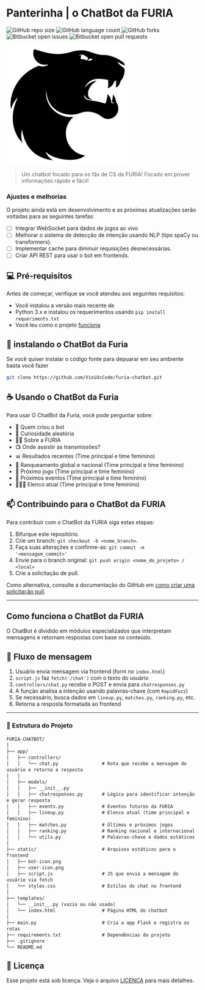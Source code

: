 # Panterinha | o ChatBot da FURIA

![GitHub repo size](https://img.shields.io/github/repo-size/iuricode/README-template?style=for-the-badge)
![GitHub language count](https://img.shields.io/github/languages/count/iuricode/README-template?style=for-the-badge)
![GitHub forks](https://img.shields.io/github/forks/iuricode/README-template?style=for-the-badge)
![Bitbucket open issues](https://img.shields.io/bitbucket/issues/iuricode/README-template?style=for-the-badge)
![Bitbucket open pull requests](https://img.shields.io/bitbucket/pr-raw/iuricode/README-template?style=for-the-badge)

<img src="app/static/bot-icon.png" alt="Panterinha">

> Um chatbot focado para os fãs de CS da FURIA! Focado em prover informações rápido e fácil!

### Ajustes e melhorias

O projeto ainda está em desenvolvimento e as próximas atualizações serão voltadas para as seguintes tarefas:

- [ ] Integrar WebSocket para dados de jogos ao vivo
- [ ] Melhorar o sistema de detecção de intenção usando NLP (tipo spaCy ou transformers).
- [ ] Implementar cache para diminuir requisições desnecessárias.
- [ ] Criar API REST para usar o bot em frontends.

## 💻 Pré-requisitos

Antes de começar, verifique se você atendeu aos seguintes requisitos:

- Você instalou a versão mais recente de 
 - Python 3.x e instalou os requerimentos usando `pip install requeriments.txt`
- Você leu como o projeto [funciona](#como-funciona-o-ChatBot-da-FURIA)

## 🚀 instalando o ChatBot da Furia

Se você quiser instalar o código fonte para depuarar em seu ambiente basta você fazer

```bash
git clone https://github.com/ViniOcCode/furia-chatbot.git
```

## ☕ Usando o ChatBot da Furia

Para usar O ChatBot da Furia, você pode perguntar sobre:
 - 🤖 Quem criou o bot
 - 🎲 Curiosidade aleatória
 - 🐱‍👤 Sobre a FURIA
 - 📺 Onde assistir as transmissões?
 - 📊 Resultados recentes (Time principal e time feminino)
 - 🥇 Ranqueamento global e nacional (Time principal e time feminino)
 - 🎯 Próximo jogo (Time principal e time feminino)
 - 📅 Próximos eventos (Time principal e time feminino)
 - 🧑‍🤝‍🧑 Elenco atual (Time principal e time feminino)

## 📫 Contribuindo para o ChatBot da FURIA

Para contribuir com o ChatBot da FURIA siga estas etapas:

1. Bifurque este repositório.
2. Crie um branch: `git checkout -b <nome_branch>`.
3. Faça suas alterações e confirme-as: `git commit -m '<mensagem_commit>'`
4. Envie para o branch original: `git push origin <nome_do_projeto> / <local>`
5. Crie a solicitação de pull.

Como alternativa, consulte a documentação do GitHub em [como criar uma solicitação pull](https://help.github.com/en/github/collaborating-with-issues-and-pull-requests/creating-a-pull-request).

---

## Como funciona o ChatBot da FURIA

O ChatBot é dividido em módulos especializados que interpretam mensagens e retornam respostas com base no conteúdo.

## 🔁 Fluxo de mensagem

1. Usuário envia mensagem via frontend (form no `index.html`)
2. `script.js` faz `fetch('/chat')` com o texto do usuário
3. `controllers/chat.py` recebe o POST e envia para `chatresponses.py`
4. A função analisa a intenção usando palavras-chave (com `RapidFuzz`)
5. Se necessário, busca dados em `lineup.py`, `matches.py`, `ranking.py`, etc.
6. Retorna a resposta formatada ao frontend

---

### 📁 Estrutura do Projeto
```
FURIA-CHATBOT/
│
├── app/
│   ├── controllers/
│   │   └── chat.py                # Rota que recebe a mensagem do usuário e retorna a resposta
│   │
│   ├── models/
│   │   ├── __init__.py
│   │   ├── chatresponses.py       # Lógica para identificar intenção e gerar resposta
│   │   ├── events.py              # Eventos futuros da FURIA
│   │   ├── lineup.py              # Elenco atual (time principal e feminino)
│   │   ├── matches.py             # Últimos e próximos jogos
│   │   ├── ranking.py             # Ranking nacional e internacional
│   │   └── utils.py               # Palavras-chave e dados estáticos
│
├── static/                        # Arquivos estáticos para o frontend
│   ├── bot-icon.png
│   ├── user-icon.png
│   ├── script.js                  # JS que envia a mensagem do usuário via fetch
│   └── styles.css                 # Estilos do chat no frontend
│
├── templates/
│   └── __init__.py (vazio ou não usado)
│   └── index.html                 # Página HTML do chatbot
│
├── main.py                        # Cria a app Flask e registra as rotas
├── requirements.txt               # Dependências do projeto
├── .gitignore
└── README.md
``` 
## 📝 Licença

Esse projeto está sob licença. Veja o arquivo [LICENÇA](LICENSE.md) para mais detalhes.
